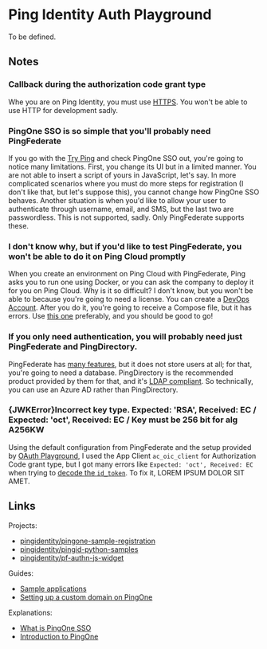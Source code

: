 # Ping Identity Auth Playground

To be defined.

## Notes

### Callback during the authorization code grant type

Whe you are on Ping Identity, you must use [HTTPS](https://docs.pingidentity.com/bundle/developer/page/yhk1601508082481.html). You won't be able to use HTTP for development sadly.

### PingOne SSO is so simple that you'll probably need PingFederate

If you go with the [Try Ping](https://www.pingidentity.com/en/try-ping.html) and check PingOne SSO out, you're going to notice many limitations. First, you change its UI but in a limited manner. You are not able to insert a script of yours in JavaScript, let's say. In more complicated scenarios where you must do more steps for registration (I don't like that, but let's suppose this), you cannot change how PingOne SSO behaves. Another situation is when you'd like to allow your user to authenticate through username, email, and SMS, but the last two are passwordless. This is not supported, sadly. Only PingFederate supports these.

### I don't know why, but if you'd like to test PingFederate, you won't be able to do it on Ping Cloud promptly

When you create an environment on Ping Cloud with PingFederate, Ping asks you to run one using Docker, or you can ask the company to deploy it for you on Ping Cloud. Why is it so difficult? I don't know, but you won't be able to because you're going to need a license. You can create a [DevOps Account](https://devops.pingidentity.com/get-started/devopsRegistration/). After you do it, you're going to receive a Compose file, but it has errors. Use [this one](./docker-compose.yaml) preferably, and you should be good to go!

### If you only need authentication, you will probably need just PingFederate and PingDirectory.

PingFederate has [many features](https://www.pingidentity.com/en/resources/client-library/data-sheets/pingfederate-data-sheet.html), but it does not store users at all; for that, you're going to need a database. PingDirectory is the recommended product provided by them for that, and it's [LDAP compliant](https://www.pingidentity.com/en/resources/client-library/data-sheets/3196-pingdirectory-data-sheet.html). So technically, you can use an Azure AD rather than PingDirectory.

### {JWKError}Incorrect key type. Expected: 'RSA', Received: EC / Expected: 'oct', Received: EC / Key must be 256 bit for alg A256KW

Using the default configuration from PingFederate and the setup provided by [OAuth Playground](https://docs.pingidentity.com/bundle/pingfederate-103/page/lco1625223221631.html), I used the App Client `ac_oic_client` for Authorization Code grant type, but I got many errors like `Expected: 'oct', Received: EC` when trying to [decode the `id_token`](https://github.com/willianantunes/ping-identity-auth-playground/blob/b8caf4b7d9da5f651e286af6fb3dc4dacc4bd69e/ping_identity_auth_playground/apps/core/services/oidc_provider.py#L143-L145). To fix it, LOREM IPSUM DOLOR SIT AMET.

## Links

Projects:

- [pingidentity/pingone-sample-registration](https://github.com/pingidentity/pingone-sample-registration)
- [pingidentity/pingid-python-samples](https://github.com/pingidentity/pingid-python-samples)
- [pingidentity/pf-authn-js-widget](https://github.com/pingidentity/pf-authn-js-widget)

Guides:

- [Sample applications](https://apidocs.pingidentity.com/pingone/devguide/v1/api/#sample-applications)
- [Setting up a custom domain on PingOne](https://docs.pingidentity.com/bundle/pingone/page/cxs1575407884833.html)

Explanations:

- [What is PingOne SSO](https://docs.pingidentity.com/bundle/pingone/page/gbj1632772285136.html)
- [Introduction to PingOne](https://docs.pingidentity.com/bundle/pingone/page/als1564020488261.html)

